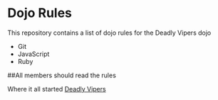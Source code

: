 Dojo Rules
==========

This repository contains a list of dojo rules for the Deadly Vipers dojo

* Git
* JavaScript
*  Ruby


##All members should read the rules

Where it all started [Deadly Vipers](https://github.com/deadlyvipers)
